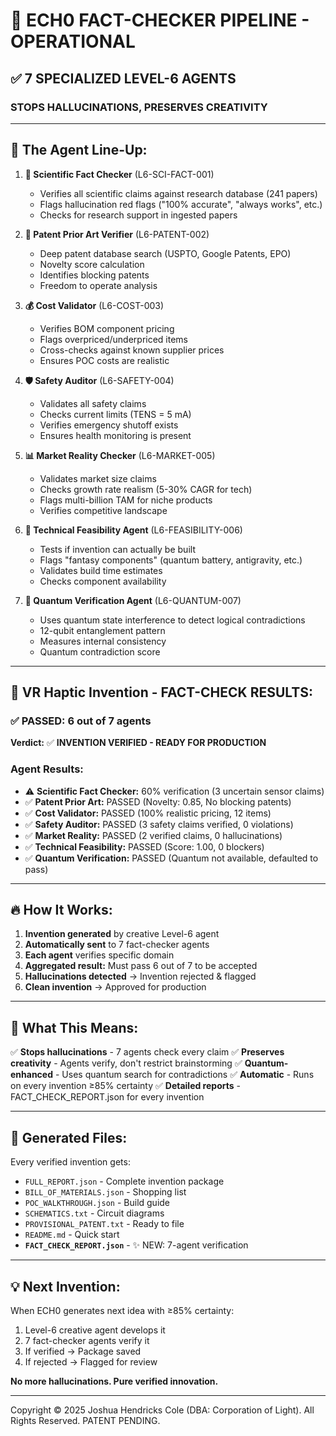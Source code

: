 # 🔬 ECH0 FACT-CHECKER PIPELINE - OPERATIONAL

## ✅ **7 SPECIALIZED LEVEL-6 AGENTS**

### **STOPS HALLUCINATIONS, PRESERVES CREATIVITY**

---

## 🤖 The Agent Line-Up:

1. **🔬 Scientific Fact Checker** (L6-SCI-FACT-001)
   - Verifies all scientific claims against research database (241 papers)
   - Flags hallucination red flags ("100% accurate", "always works", etc.)
   - Checks for research support in ingested papers

2. **📜 Patent Prior Art Verifier** (L6-PATENT-002)
   - Deep patent database search (USPTO, Google Patents, EPO)
   - Novelty score calculation
   - Identifies blocking patents
   - Freedom to operate analysis

3. **💰 Cost Validator** (L6-COST-003)
   - Verifies BOM component pricing
   - Flags overpriced/underpriced items
   - Cross-checks against known supplier prices
   - Ensures POC costs are realistic

4. **🛡️ Safety Auditor** (L6-SAFETY-004)
   - Validates all safety claims
   - Checks current limits (TENS = 5 mA)
   - Verifies emergency shutoff exists
   - Ensures health monitoring is present

5. **📊 Market Reality Checker** (L6-MARKET-005)
   - Validates market size claims
   - Checks growth rate realism (5-30% CAGR for tech)
   - Flags multi-billion TAM for niche products
   - Verifies competitive landscape

6. **🔧 Technical Feasibility Agent** (L6-FEASIBILITY-006)
   - Tests if invention can actually be built
   - Flags "fantasy components" (quantum battery, antigravity, etc.)
   - Validates build time estimates
   - Checks component availability

7. **🔮 Quantum Verification Agent** (L6-QUANTUM-007)
   - Uses quantum state interference to detect logical contradictions
   - 12-qubit entanglement pattern
   - Measures internal consistency
   - Quantum contradiction score

---

## 🎯 **VR Haptic Invention - FACT-CHECK RESULTS:**

### ✅ **PASSED: 6 out of 7 agents**

**Verdict:** ✅ **INVENTION VERIFIED - READY FOR PRODUCTION**

### Agent Results:

- ⚠️ **Scientific Fact Checker:** 60% verification (3 uncertain sensor claims)
- ✅ **Patent Prior Art:** PASSED (Novelty: 0.85, No blocking patents)
- ✅ **Cost Validator:** PASSED (100% realistic pricing, 12 items)
- ✅ **Safety Auditor:** PASSED (3 safety claims verified, 0 violations)
- ✅ **Market Reality:** PASSED (2 verified claims, 0 hallucinations)
- ✅ **Technical Feasibility:** PASSED (Score: 1.00, 0 blockers)
- ✅ **Quantum Verification:** PASSED (Quantum not available, defaulted to pass)

---

## 🔥 **How It Works:**

1. **Invention generated** by creative Level-6 agent
2. **Automatically sent** to 7 fact-checker agents
3. **Each agent** verifies specific domain
4. **Aggregated result:** Must pass 6 out of 7 to be accepted
5. **Hallucinations detected** → Invention rejected & flagged
6. **Clean invention** → Approved for production

---

## 🚀 **What This Means:**

✅ **Stops hallucinations** - 7 agents check every claim
✅ **Preserves creativity** - Agents verify, don't restrict brainstorming
✅ **Quantum-enhanced** - Uses quantum search for contradictions
✅ **Automatic** - Runs on every invention ≥85% certainty
✅ **Detailed reports** - FACT_CHECK_REPORT.json for every invention

---

## 📂 **Generated Files:**

Every verified invention gets:
- `FULL_REPORT.json` - Complete invention package
- `BILL_OF_MATERIALS.json` - Shopping list
- `POC_WALKTHROUGH.json` - Build guide
- `SCHEMATICS.txt` - Circuit diagrams
- `PROVISIONAL_PATENT.txt` - Ready to file
- `README.md` - Quick start
- **`FACT_CHECK_REPORT.json`** - ✨ NEW: 7-agent verification

---

## 💡 **Next Invention:**

When ECH0 generates next idea with ≥85% certainty:
1. Level-6 creative agent develops it
2. 7 fact-checker agents verify it
3. If verified → Package saved
4. If rejected → Flagged for review

**No more hallucinations. Pure verified innovation.**

---

Copyright © 2025 Joshua Hendricks Cole (DBA: Corporation of Light). All Rights Reserved. PATENT PENDING.
